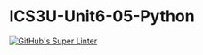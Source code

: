 # ICS3U-Unit6-05-Python

[![GitHub's Super Linter](https://github.com/Aleksandr-Ten/ICS3U-Unit6-05-Python/workflows/GitHub's%20Super%20Linter/badge.svg)](https://github.com/Aleksandr-Ten/ICS3U-Unit6-05-Python/actions)
